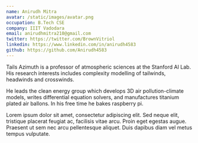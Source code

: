 ```yaml
---
name: Anirudh Mitra
avatar: /static/images/avatar.png
occupation: B.Tech CSE
company: IIIT Vadodara
email: anirudhmitra210@gmail.com
twitter: https://twitter.com/BrownVitriol
linkedin: https://www.linkedin.com/in/anirudh4583
github: https://github.com/Anirudh4583
---
```


Tails Azimuth is a professor of atmospheric sciences at the Stanford AI Lab. His research interests includes complexity modelling of tailwinds, headwinds and crosswinds.

He leads the clean energy group which develops 3D air pollution-climate models, writes differential equation solvers, and manufactures titanium plated air ballons. In his free time he bakes raspberry pi.

Lorem ipsum dolor sit amet, consectetur adipiscing elit. Sed neque elit, tristique placerat feugiat ac, facilisis vitae arcu. Proin eget egestas augue. Praesent ut sem nec arcu pellentesque aliquet. Duis dapibus diam vel metus tempus vulputate.
